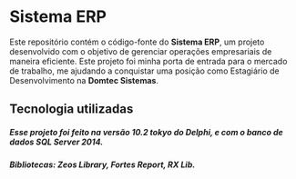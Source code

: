 # Sistema ERP

Este repositório contém o código-fonte do **Sistema ERP**, um projeto desenvolvido com o objetivo de gerenciar operações empresariais de maneira eficiente. 
Este projeto foi minha porta de entrada para o mercado de trabalho, me ajudando a conquistar uma posição como Estagiário de Desenvolvimento na **Domtec Sistemas**.

## Tecnologia utilizadas

##### Esse projeto foi feito na versão 10.2 tokyo do Delphi, e com o banco de dados SQL Server 2014.

##### Bibliotecas: Zeos Library, Fortes Report, RX Lib.

